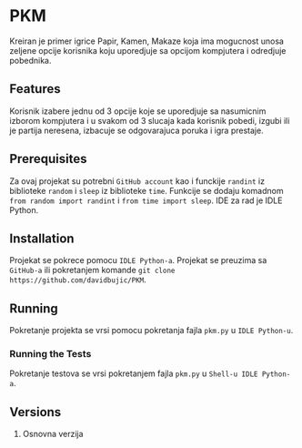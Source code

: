 # PKM

Kreiran je primer igrice Papir, Kamen, Makaze koja ima mogucnost unosa zeljene opcije korisnika koju uporedjuje sa opcijom kompjutera i odredjuje pobednika.

## Features
Korisnik izabere jednu od 3 opcije koje se uporedjuje sa nasumicnim izborom kompjutera i u svakom od 3 slucaja kada korisnik pobedi, izgubi ili je partija neresena, izbacuje se odgovarajuca poruka i igra prestaje.

## Prerequisites
Za ovaj projekat su potrebni `GitHub account` kao i funckije `randint` iz biblioteke `random` i `sleep` iz biblioteke `time`. Funkcije se dodaju komadnom `from random import randint` i `from time import sleep`. IDE za rad je IDLE Python.

## Installation
Projekat se pokrece pomocu `IDLE Python-a`. Projekat se preuzima sa `GitHub-a` ili pokretanjem komande `git clone https://github.com/davidbujic/PKM`.

## Running
Pokretanje projekta se vrsi pomocu pokretanja fajla `pkm.py` u `IDLE Python-u`.

### Running the Tests
Pokretanje testova se vrsi pokretanjem fajla `pkm.py` u `Shell-u IDLE Python-a`.

## Versions
1. Osnovna verzija
